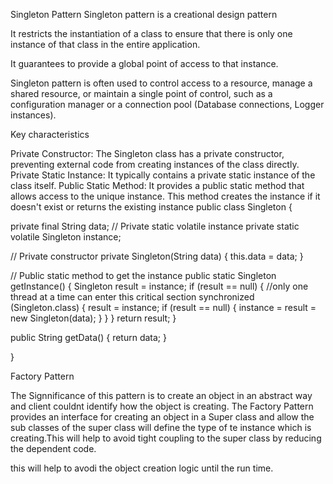 Singleton Pattern
Singleton pattern is a creational design pattern

It restricts the instantiation of a class to ensure that there is only one instance of that class in the entire application.

It guarantees to provide a global point of access to that instance.

Singleton pattern is often used to control access to a resource, manage a shared resource, or maintain a single point of control, such as a configuration manager or a connection pool (Database connections, Logger instances).

Key characteristics

Private Constructor: The Singleton class has a private constructor, preventing external code from creating instances of the class directly.
Private Static Instance: It typically contains a private static instance of the class itself.
Public Static Method: It provides a public static method that allows access to the unique instance. This method creates the instance if it doesn't exist or returns the existing instance
public class Singleton {

  private final String data;
// Private static volatile instance
  private static volatile Singleton instance;

  // Private constructor
  private Singleton(String data) {
      this.data = data;
  }

  // Public static method to get the instance
  public static Singleton getInstance() {
    Singleton result = instance;
      if (result == null) {
        //only one thread at a time can enter this critical section
          synchronized (Singleton.class) {
              result = instance;
              if (result == null) {
                  instance = result = new Singleton(data);
              }
          }
      }
      return result;
  }

  public String getData() {
      return data;
  }

}



Factory Pattern

The Signnificance of this pattern is to create an object in an abstract way and client couldnt identify how the object is creating.
The Factory Pattern provides an interface for creating an object in a Super class and allow the sub classes of the super class will define the type of te instance which is creating.This will help to avoid tight coupling to the super class by reducing the dependent code.

this will help to avodi the object creation logic until the run time.



